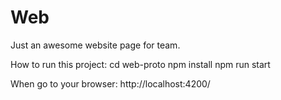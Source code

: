 # Web
Just an awesome website page for team.

How to run this project:
cd web-proto
npm install
npm run start

When go to your browser: http://localhost:4200/

